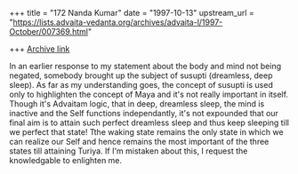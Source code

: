 +++
title = "172 Nanda Kumar"
date = "1997-10-13"
upstream_url = "https://lists.advaita-vedanta.org/archives/advaita-l/1997-October/007369.html"

+++
[Archive link](https://lists.advaita-vedanta.org/archives/advaita-l/1997-October/007369.html)

In an earlier response to my statement about the body and mind not being
negated, somebody brought up the subject of susupti (dreamless, deep
sleep). As far as my understanding goes, the concept of susupti is used
only to highlighten the concept of Maya and it's not really important in
itself. Though it's Advaitam logic, that in deep, dreamless sleep, the mind
is inactive and the Self functions independantly, it's not expounded that
our final aim is to attain such perfect dreamless sleep and thus keep
sleeping till we perfect that state! Tthe waking state remains the only
state in which we can realize our Self and hence remains the most
important of the three states till attaining Turiya. If I'm mistaken about this,
I request the knowledgable to enlighten me.

